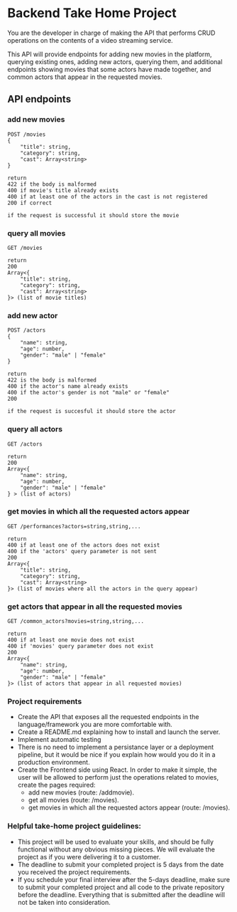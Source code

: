 # Backend Take Home Project

You are the developer in charge of making the API that performs CRUD operations on the 
contents of a video streaming service. 

This API will provide endpoints for adding new movies in the platform, querying
existing ones, adding new actors, querying them, and additional endpoints showing movies
that some actors have made together, and common actors that appear in the requested movies.

## API endpoints

### add new movies
```
POST /movies
{
    "title": string,
    "category": string,
    "cast": Array<string>
}

return
422 if the body is malformed
400 if movie's title already exists
400 if at least one of the actors in the cast is not registered
200 if correct

if the request is successful it should store the movie
```
### query all movies
```
GET /movies

return 
200
Array<{
    "title": string,
    "category": string,
    "cast": Array<string>
}> (list of movie titles)
```
### add new actor
```
POST /actors
{
    "name": string,
    "age": number,
    "gender": "male" | "female"
}

return
422 is the body is malformed
400 if the actor's name already exists
400 if the actor's gender is not "male" or "female"
200

if the request is succesful it should store the actor
```
### query all actors
```
GET /actors

return
200
Array<{
    "name": string,
    "age": number,
    "gender": "male" | "female"
} > (list of actors)
```
### get movies in which all the requested actors appear
```
GET /performances?actors=string,string,...

return
400 if at least one of the actors does not exist
400 if the 'actors' query parameter is not sent
200
Array<{
    "title": string,
    "category": string,
    "cast": Array<string>
}> (list of movies where all the actors in the query appear)
```
### get actors that appear in all the requested movies
```
GET /common_actors?movies=string,string,...

return
400 if at least one movie does not exist
400 if 'movies' query parameter does not exist
200
Array<{
    "name": string,
    "age": number,
    "gender": "male" | "female"
}> (list of actors that appear in all requested movies)
```

### Project requirements
- Create the API that exposes all the requested endpoints in the language/framework you are more
  comfortable with.
- Create a README.md explaining how to install and launch the server.
- Implement automatic testing
- There is no need to implement a persistance layer or a deployment pipeline, but it would be nice
  if you explain how would you do it in a production environment.
- Create the Frontend side using React. In order to make it simple, the user will be allowed to perform just the operations related to movies, create the pages required: 
  - add new movies (route: /addmovie).
  - get all movies (route: /movies).
  - get movies in which all the requested actors appear (route: /movies). 
  
### Helpful take-home project guidelines:
- This project will be used to evaluate your skills, and should be fully functional without any obvious missing pieces. 
  We will evaluate the project as if you were delivering it to a customer.
- The deadline to submit your completed project is 5 days from the date you received the project requirements.
- If you schedule your final interview after the 5-days deadline, make sure to submit your completed project and all 
  code to the private repository before the deadline. Everything that is submitted after the deadline will not be taken 
  into consideration.
